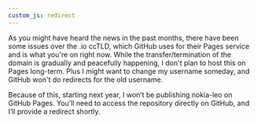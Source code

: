 ```yaml
---
custom_js: redirect
---
```

As you might have heard the news in the past months, there have been some issues over the .io ccTLD, which GitHub uses for their Pages service and is what you're on right now. While the transfer/termination of the domain is gradually and peacefully happening, I don't plan to host this on Pages long-term. Plus I might want to change my username someday, and GitHub won't do redirects for the old username.

Because of this, starting next year, I won’t be publishing nokia-leo on GitHub Pages. You’ll need to access the repository directly on GitHub, and I’ll provide a redirect shortly.